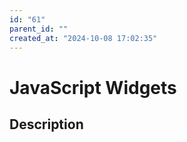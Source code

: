 ```yaml
---
id: "61"
parent_id: ""
created_at: "2024-10-08 17:02:35"
---
```


# JavaScript Widgets

## Description

